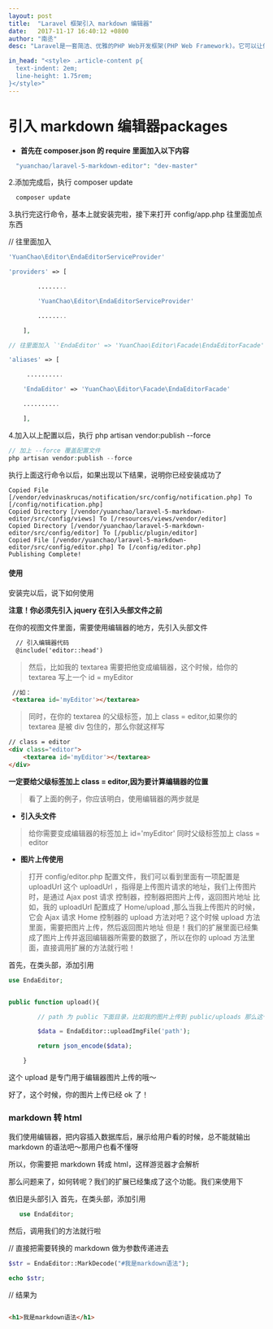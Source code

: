 ```yaml
---
layout: post
title:  "Laravel 框架引入 markdown 编辑器"
date:   2017-11-17 16:40:12 +0800
author: "南丞"
desc: "Laravel是一套简洁、优雅的PHP Web开发框架(PHP Web Framework)。它可以让你从面条一样杂乱的代码中解脱出来；它可以帮你构建一个完美的网络APP，而且每行代码都可以简洁、富于表达力。"

in_head: "<style> .article-content p{
  text-indent: 2em;
  line-height: 1.75rem;
}</style>"
---
```

# 引入 markdown 编辑器packages

- **首先在 composer.json 的 require 里面加入以下内容**

```php
  "yuanchao/laravel-5-markdown-editor": "dev-master"
```

2.添加完成后，执行 composer update

```php
  composer update
```
3.执行完这行命令，基本上就安装完啦，接下来打开 config/app.php 往里面加点东西

// 往里面加入
```php
'YuanChao\Editor\EndaEditorServiceProvider'

'providers' => [

        ........

        'YuanChao\Editor\EndaEditorServiceProvider'

        ........

    ],

// 往里面加入 `'EndaEditor' => 'YuanChao\Editor\Facade\EndaEditorFacade'`

'aliases' => [

     ..........

    'EndaEditor' => 'YuanChao\Editor\Facade\EndaEditorFacade'

    ..........

    ],
```

4.加入以上配置以后，执行 php artisan vendor:publish --force
```php
// 加上 --force 覆盖配置文件
php artisan vendor:publish --force
```

执行上面这行命令以后，如果出现以下结果，说明你已经安装成功了

```
Copied File [/vendor/edvinaskrucas/notification/src/config/notification.php] To [/config/notification.php]
Copied Directory [/vendor/yuanchao/laravel-5-markdown-editor/src/config/views] To [/resources/views/vendor/editor]
Copied Directory [/vendor/yuanchao/laravel-5-markdown-editor/src/config/editor] To [/public/plugin/editor]
Copied File [/vendor/yuanchao/laravel-5-markdown-editor/src/config/editor.php] To [/config/editor.php]
Publishing Complete!
```

#### 使用
安装完以后，说下如何使用

**注意！你必须先引入 jquery 在引入头部文件之前**

在你的视图文件里面，需要使用编辑器的地方，先引入头部文件

```html
  // 引入编辑器代码
  @include('editor::head')

```
> 然后，比如我的 textarea 需要把他变成编辑器，这个时候，给你的 textarea 写上一个 id = myEditor
```html
 //如：
 <textarea id='myEditor'></textarea>
```

> 同时，在你的 textarea 的父级标签，加上 class = editor,如果你的 textarea 是被 div 包住的，那么你就这样写

```html
// class = editor
<div class="editor">
    <textarea id='myEditor'></textarea>
</div>
```

**一定要给父级标签加上 class = editor,因为要计算编辑器的位置**

> 看了上面的例子，你应该明白，使用编辑器的两步就是

- **引入头文件**
> 给你需要变成编辑器的标签加上 id='myEditor' 同时父级标签加上 class = editor

- **图片上传使用**

> 打开 config/editor.php 配置文件，我们可以看到里面有一项配置是 uploadUrl
这个 uploadUrl ，指得是上传图片请求的地址，我们上传图片时，是通过 Ajax post 请求 控制器，控制器把图片上传，返回图片地址
比如，我的 uploadUrl 配置成了 Home/upload ,那么当我上传图片的时候，它会 Ajax 请求 Home 控制器的 upload 方法对吧？这个时候 upload 方法里面，需要把图片上传，然后返回图片地址
但是！我们的扩展里面已经集成了图片上传并返回编辑器所需要的数据了，所以在你的 upload 方法里面，直接调用扩展的方法就行啦！

首先，在类头部，添加引用

```php
use EndaEditor;


public function upload(){

        // path 为 public 下面目录，比如我的图片上传到 public/uploads 那么这个参数你传uploads 就行了

        $data = EndaEditor::uploadImgFile('path');

        return json_encode($data);

    }

```
这个 upload 是专门用于编辑器图片上传的哦～

好了，这个时候，你的图片上传已经 ok 了！

### markdown 转 html

我们使用编辑器，把内容插入数据库后，展示给用户看的时候，总不能就输出 markdown 的语法吧～那用户也看不懂呀

所以，你需要把 markdown 转成 html，这样游览器才会解析

那么问题来了，如何转呢？我们的扩展已经集成了这个功能。我们来使用下

依旧是头部引入
首先，在类头部，添加引用

```php
   use EndaEditor;
```
然后，调用我们的方法就行啦


// 直接把需要转换的 markdown 做为参数传递进去
```php
$str = EndaEditor::MarkDecode("#我是markdown语法");

echo $str;
```
// 结果为

```html

<h1>我是markdown语法</h1>

```
